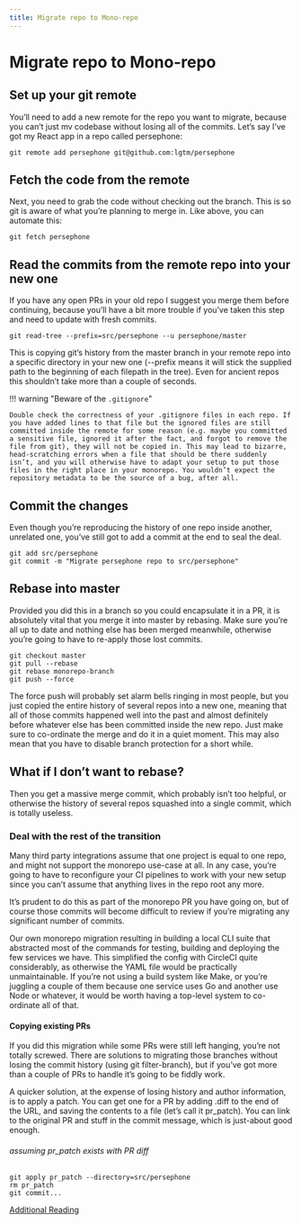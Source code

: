 ```yaml
---
title: Migrate repo to Mono-repo
---
```


# Migrate repo to Mono-repo



## Set up your git remote

You’ll need to add a new remote for the repo you want to migrate, because you can’t just mv codebase without losing all of the commits. Let’s say I’ve got my React app in a repo called persephone:

```
git remote add persephone git@github.com:lgtm/persephone
```


## Fetch the code from the remote


Next, you need to grab the code without checking out the branch. This is so git is aware of what you’re planning to merge in. Like above, you can automate this:

```
git fetch persephone
```


## Read the commits from the remote repo into your new one


If you have any open PRs in your old repo I suggest you merge them before continuing, because you’ll have a bit more trouble if you’ve taken this step and need to update with fresh commits.

```
git read-tree --prefix=src/persephone --u persephone/master
```

This is copying git’s history from the master branch in your remote repo into a specific directory in your new one (--prefix means it will stick the supplied path to the beginning of each filepath in the tree). Even for ancient repos this shouldn’t take more than a couple of seconds.

!!! warning "Beware of the `.gitignore`"

    Double check the correctness of your .gitignore files in each repo. If you have added lines to that file but the ignored files are still committed inside the remote for some reason (e.g. maybe you committed a sensitive file, ignored it after the fact, and forgot to remove the file from git), they will not be copied in. This may lead to bizarre, head-scratching errors when a file that should be there suddenly isn’t, and you will otherwise have to adapt your setup to put those files in the right place in your monorepo. You wouldn’t expect the repository metadata to be the source of a bug, after all.

## Commit the changes

Even though you’re reproducing the history of one repo inside another, unrelated one, you’ve still got to add a commit at the end to seal the deal.

```
git add src/persephone
git commit -m "Migrate persephone repo to src/persephone"
```

## Rebase into master

Provided you did this in a branch so you could encapsulate it in a PR, it is absolutely vital that you merge it into master by rebasing. Make sure you’re all up to date and nothing else has been merged meanwhile, otherwise you’re going to have to re-apply those lost commits.

```
git checkout master
git pull --rebase
git rebase monorepo-branch
git push --force
```

The force push will probably set alarm bells ringing in most people, but you just copied the entire history of several repos into a new one, meaning that all of those commits happened well into the past and almost definitely before whatever else has been committed inside the new repo. Just make sure to co-ordinate the merge and do it in a quiet moment. This may also mean that you have to disable branch protection for a short while.

## What if I don’t want to rebase?

Then you get a massive merge commit, which probably isn’t too helpful, or otherwise the history of several repos squashed into a single commit, which is totally useless.

### Deal with the rest of the transition

Many third party integrations assume that one project is equal to one repo, and might not support the monorepo use-case at all. In any case, you’re going to have to reconfigure your CI pipelines to work with your new setup since you can’t assume that anything lives in the repo root any more.

It’s prudent to do this as part of the monorepo PR you have going on, but of course those commits will become difficult to review if you’re migrating any significant number of commits.

Our own monorepo migration resulting in building a local CLI suite that abstracted most of the commands for testing, building and deploying the few services we have. This simplified the config with CircleCI quite considerably, as otherwise the YAML file would be practically unmaintainable. If you’re not using a build system like Make, or you’re juggling a couple of them because one service uses Go and another use Node or whatever, it would be worth having a top-level system to co-ordinate all of that.

#### Copying existing PRs

If you did this migration while some PRs were still left hanging, you’re not totally screwed. There are solutions to migrating those branches without losing the commit history (using git filter-branch), but if you’ve got more than a couple of PRs to handle it’s going to be fiddly work.

A quicker solution, at the expense of losing history and author information, is to apply a patch. You can get one for a PR by adding .diff to the end of the URL, and saving the contents to a file (let’s call it pr_patch). You can link to the original PR and stuff in the commit message, which is just-about good enough.

###### assuming pr_patch exists with PR diff

```
git apply pr_patch --directory=src/persephone
rm pr_patch
git commit...
```

[Additional Reading](https://medium.com/lgtm/migrating-to-the-monorepo-582106142654)